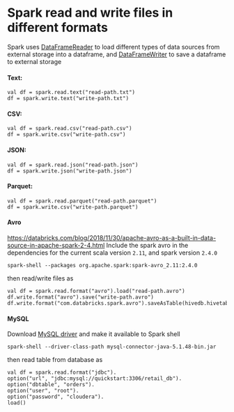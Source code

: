 # Spark read and write files in different formats

Spark uses [DataFrameReader](https://spark.apache.org/docs/latest/api/scala/index.html#org.apache.spark.sql.DataFrameReader) to load different types of data sources from external storage into a dataframe, and [DataFrameWriter](https://spark.apache.org/docs/latest/api/scala/index.html#org.apache.spark.sql.DataFrameWriter
) to save a dataframe to external storage

#### Text:
```
val df = spark.read.text("read-path.txt")
df = spark.write.text("write-path.txt")
```
#### CSV:
```
val df = spark.read.csv("read-path.csv")
df = spark.write.csv("write-path.csv")
```
#### JSON:
```
val df = spark.read.json("read-path.json")
df = spark.write.json("write-path.json")
```
#### Parquet:
```
val df = spark.read.parquet("read-path.parquet")
df = spark.write.csv("write-path.parquet")
```
#### Avro
https://databricks.com/blog/2018/11/30/apache-avro-as-a-built-in-data-source-in-apache-spark-2-4.html
Include the spark avro in the dependencies for the current scala version `2.11`, and spark version `2.4.0`
```
spark-shell --packages org.apache.spark:spark-avro_2.11:2.4.0
```
then read/write files as
```
val df = spark.read.format("avro").load("read-path.avro")
df.write.format("avro").save("write-path.avro")
df.write.format("com.databricks.spark.avro").saveAsTable(hivedb.hivetable_avro)
```
#### MySQL
Download [MySQL driver](https://dev.mysql.com/downloads/connector/j/5.1.html) and make it available to Spark shell 
```
spark-shell --driver-class-path mysql-connector-java-5.1.48-bin.jar
```
then read table from database as
```
val df = spark.read.format("jdbc").
option("url", "jdbc:mysql://quickstart:3306/retail_db").
option("dbtable", "orders").
option("user", "root").
option("password", "cloudera").
load()
```  


